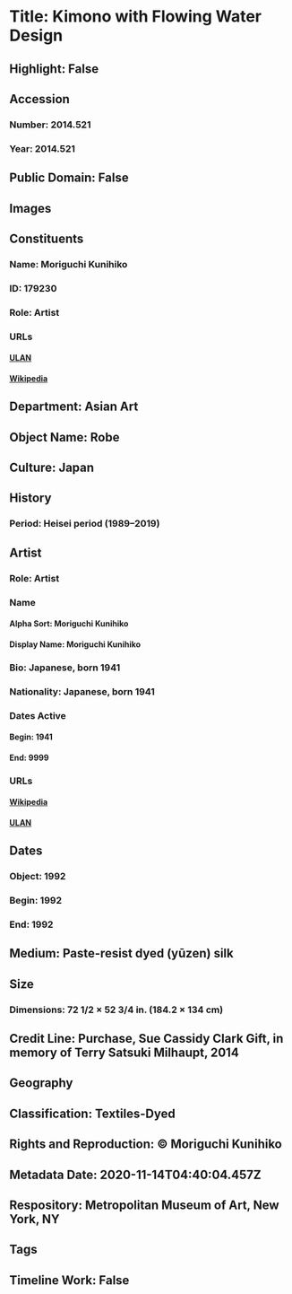 # Title: Kimono with Flowing Water Design
## Highlight: False
## Accession
### Number: 2014.521
### Year: 2014.521
## Public Domain: False
## Images
## Constituents
### Name: Moriguchi Kunihiko
### ID: 179230
### Role: Artist
### URLs
#### [ULAN](http://vocab.getty.edu/page/ulan/500379137)
#### [Wikipedia](https://www.wikidata.org/wiki/Q65111443)
## Department: Asian Art
## Object Name: Robe
## Culture: Japan
## History
### Period: Heisei period (1989–2019)
## Artist
### Role: Artist
### Name
#### Alpha Sort: Moriguchi Kunihiko
#### Display Name: Moriguchi Kunihiko
### Bio: Japanese, born 1941
### Nationality: Japanese, born 1941
### Dates Active
#### Begin: 1941
#### End: 9999
### URLs
#### [Wikipedia](https://www.wikidata.org/wiki/Q65111443)
#### [ULAN](http://vocab.getty.edu/page/ulan/500379137)
## Dates
### Object: 1992
### Begin: 1992
### End: 1992
## Medium: Paste-resist dyed (yūzen) silk
## Size
### Dimensions: 72 1/2 × 52 3/4 in. (184.2 × 134 cm)
## Credit Line: Purchase, Sue Cassidy Clark Gift, in memory of Terry Satsuki Milhaupt, 2014
## Geography
## Classification: Textiles-Dyed
## Rights and Reproduction: © Moriguchi Kunihiko
## Metadata Date: 2020-11-14T04:40:04.457Z
## Respository: Metropolitan Museum of Art, New York, NY
## Tags
## Timeline Work: False